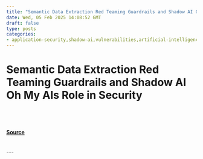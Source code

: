 ```yaml
---
title: "Semantic Data Extraction Red Teaming Guardrails and Shadow AI Oh My AIs Role in Security"
date: Wed, 05 Feb 2025 14:08:52 GMT
draft: false
type: posts
categories: 
- application-security,shadow-ai,vulnerabilities,artificial-intelligence,cybersecurity,risk-management,mend,good-company
---
```

# Semantic Data Extraction Red Teaming Guardrails and Shadow AI Oh My AIs Role in Security

<br/>

<br/>


#### [Source](https://hackernoon.com/generative-ais-double-edged-sword-unlocking-potential-while-mitigating-risks?source=rss)

<br/>
---
